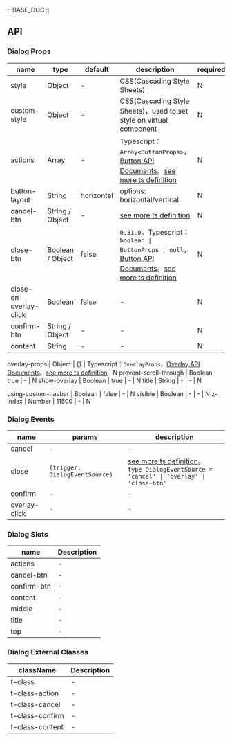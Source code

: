 :: BASE_DOC ::

## API

### Dialog Props

name | type | default | description | required
-- | -- | -- | -- | --
style | Object | - | CSS(Cascading Style Sheets) | N
custom-style | Object | - | CSS(Cascading Style Sheets)，used to set style on virtual component | N
actions | Array | - | Typescript：`Array<ButtonProps>`，[Button API Documents](./button?tab=api)。[see more ts definition](https://github.com/Tencent/tdesign-miniprogram/blob/develop/packages/components/dialog/type.ts) | N
button-layout | String | horizontal | options: horizontal/vertical | N
cancel-btn | String / Object | - | [see more ts definition](https://github.com/Tencent/tdesign-miniprogram/blob/develop/packages/components/dialog/type.ts) | N
close-btn | Boolean / Object | false | `0.31.0`。Typescript：`boolean \| ButtonProps \| null`，[Button API Documents](./button?tab=api)。[see more ts definition](https://github.com/Tencent/tdesign-miniprogram/blob/develop/packages/components/dialog/type.ts) | N
close-on-overlay-click | Boolean | false | \- | N
confirm-btn | String / Object | - | \- | N
content | String | - | \- | N

overlay-props | Object | {} | Typescript：`OverlayProps`，[Overlay API Documents](./overlay?tab=api)。[see more ts definition](https://github.com/Tencent/tdesign-miniprogram/blob/develop/packages/components/dialog/type.ts) | N
prevent-scroll-through | Boolean | true | \- | N
show-overlay | Boolean | true | \- | N
title | String | - | \- | N

using-custom-navbar | Boolean | false | \- | N
visible | Boolean | - | \- | N
z-index | Number | 11500 | \- | N

### Dialog Events

name | params | description
-- | -- | --
cancel | - | \-
close | `(trigger: DialogEventSource)` | [see more ts definition](https://github.com/Tencent/tdesign-miniprogram/blob/develop/packages/components/dialog/type.ts)。<br/>`type DialogEventSource = 'cancel' \| 'overlay' \| 'close-btn'`<br/>
confirm | - | \-
overlay-click | - | \-

### Dialog Slots

name | Description
-- | --
actions | \-
cancel-btn | \-
confirm-btn | \-
content | \-
middle | \-
title | \-
top | \-

### Dialog External Classes

className | Description
-- | --
t-class | \-
t-class-action | \-
t-class-cancel | \-
t-class-confirm | \-
t-class-content | \-

